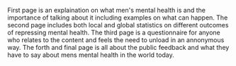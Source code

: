 First page is an explaination on what men's mental health is and the importance of talking about it including examples on what can happen.
The second page includes both local and global statistics on different outcomes of repressing mental health.
The third page is a questionnaire for anyone who relates to the content and feels the need to unload in an annonymous way.
The forth and final page is all about the public feedback and what they have to say about mens mental health in the world today.
